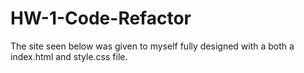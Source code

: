 # HW-1-Code-Refactor

The site seen below was given to myself fully designed with a both a index.html and style.css file.
